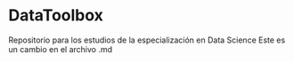 # DataToolbox
Repositorio para los estudios de la especialización en Data Science
Este es un cambio en el archivo .md
